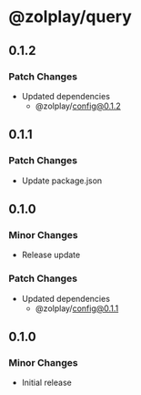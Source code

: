 # @zolplay/query

## 0.1.2

### Patch Changes

- Updated dependencies
  - @zolplay/config@0.1.2

## 0.1.1

### Patch Changes

- Update package.json

## 0.1.0

### Minor Changes

- Release update

### Patch Changes

- Updated dependencies
  - @zolplay/config@0.1.1

## 0.1.0

### Minor Changes

- Initial release
